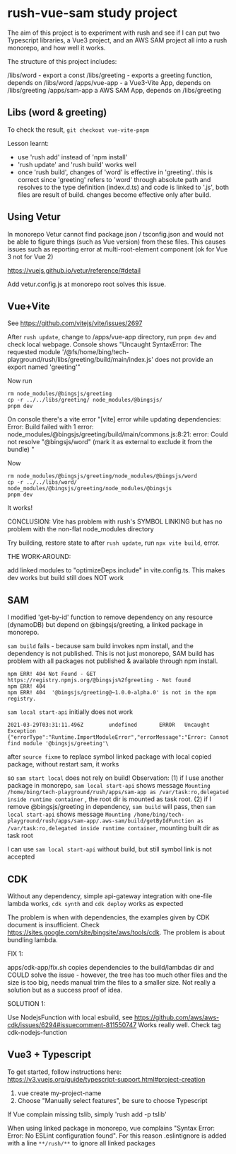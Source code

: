 # rush-vue-sam study project

The aim of this project is to experiment with rush and see if I can put two Typescript libraries, a Vue3 project, and an AWS SAM project all into a rush monorepo, and how well it works.

The structure of this project includes:

/libs/word - export a const
/libs/greeting - exports a greeting function, depends on /libs/word
/apps/vue-app - a Vue3-Vite App, depends on /libs/greeting
/apps/sam-app a AWS SAM App, depends on /libs/greeting

## Libs (word & greeting)

To check the result, `git checkout vue-vite-pnpm`

Lesson learnt: 
- use 'rush add' instead of 'npm install' 
- 'rush update' and 'rush build' works well
- once 'rush build', changes of 'word' is effective in 'greeting'. this is correct since 'greeting' refers to 'word' through absolute path and resolves to the type definition (index.d.ts) and code is linked to '.js', both files are result of build. changes become effective only after build.

## Using Vetur

In monorepo Vetur cannot find package.json / tsconfig.json and would not be able to figure things (such as Vue version) from these files. This causes issues such as reporting error at multi-root-element component (ok for Vue 3 not for Vue 2)

https://vuejs.github.io/vetur/reference/#detail

Add vetur.config.js at monorepo root solves this issue.


## Vue+Vite

See https://github.com/vitejs/vite/issues/2697

After `rush update`, change to /apps/vue-app directory, run `pnpm dev` and check local webpage. Console shows "Uncaught SyntaxError: The requested module '/@fs/home/bing/tech-playground/rush/libs/greeting/build/main/index.js' does not provide an export named 'greeting'"

Now run
```
rm node_modules/@bingsjs/greeting
cp -r ../../libs/greeting/ node_modules/@bingsjs/
pnpm dev
```

On console there's a vite error "[vite] error while updating dependencies:
Error: Build failed with 1 error:
node_modules/@bingsjs/greeting/build/main/commons.js:8:21: error: Could not resolve "@bingsjs/word" (mark it as external to exclude it from the bundle)
"

Now
```
rm node_modules/@bingsjs/greeting/node_modules/@bingsjs/word
cp -r ../../libs/word/ node_modules/@bingsjs/greeting/node_modules/@bingsjs
pnpm dev
```
It works!

CONCLUSION: Vite has problem with rush's SYMBOL LINKING but has no problem with the non-flat node_modules directory

Try building, restore state to after `rush update`, run `npx vite build`, error. 

THE WORK-AROUND:

add linked modules to "optimizeDeps.include" in vite.config.ts. This makes dev works but build still does NOT work


## SAM

I modified 'get-by-id' function to remove dependency on any resource (dynamoDB) but depend on @bingsjs/greeting, a linked package in monorepo.

`sam build` fails - because sam build invokes npm install, and the dependency is not published. This is not just monorepo, SAM build has problem with all packages not published & available through npm install.

```
npm ERR! 404 Not Found - GET https://registry.npmjs.org/@bingsjs%2fgreeting - Not found
npm ERR! 404 
npm ERR! 404  '@bingsjs/greeting@~1.0.0-alpha.0' is not in the npm registry.
```

`sam local start-api` initially does not work

```
2021-03-29T03:31:11.496Z        undefined       ERROR   Uncaught Exception      {"errorType":"Runtime.ImportModuleError","errorMessage":"Error: Cannot find module '@bingsjs/greeting'\
```

after `source fixme` to replace symbol linked package with local copied package, without restart sam, it works

so `sam start local` does not rely on build! 
Observation: 
(1) if I use another package in monorepo, `sam local start-api` shows message `Mounting /home/bing/tech-playground/rush/apps/sam-app as /var/task:ro,delegated inside runtime container` , the root dir is mounted as task root. 
(2) if I remove @bingsjs/greeting in dependency, `sam build` will pass, then `sam local start-api` shows message `Mounting /home/bing/tech-playground/rush/apps/sam-app/.aws-sam/build/getByIdFunction as /var/task:ro,delegated inside runtime container`, mounting built dir as task root

I can use `sam local start-api` without build, but still symbol link is not accepted

## CDK

Without any dependency, simple api-gateway integration with one-file lambda works, `cdk synth` and `cdk deploy` works as expected

The problem is when with dependencies, the examples given by CDK document is insufficient. Check https://sites.google.com/site/bingsite/aws/tools/cdk. The problem is about bundling lambda.

FIX 1:

apps/cdk-app/fix.sh copies dependencies to the build/lambdas dir and COULD solve the issue - however, the tree has too much other files and the size is too big, needs manual trim the files to a smaller size. Not really a solution but as a success proof of idea.

SOLUTION 1: 

Use NodejsFunction with local esbuild, see https://github.com/aws/aws-cdk/issues/6294#issuecomment-811550747
Works really well. Check tag cdk-nodejs-function


## Vue3 + Typescript

To get started, follow instructions here: https://v3.vuejs.org/guide/typescript-support.html#project-creation
1. vue create my-project-name 
2. Choose "Manually select features", be sure to choose Typescript

If Vue complain missing tslib, simply 'rush add -p tslib'

When using linked package in monorepo, vue complains "Syntax Error: Error: No ESLint configuration found". For this reason .eslintignore is added with a line `**/rush/**` to ignore all linked packages